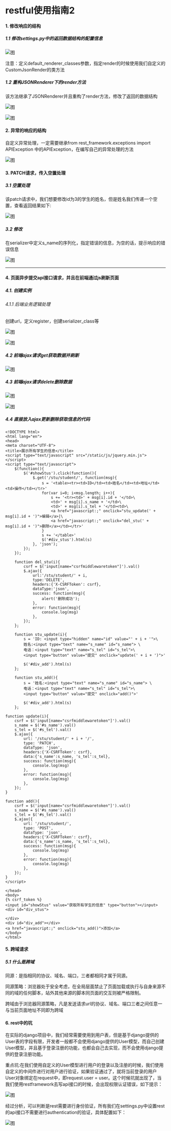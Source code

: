 
# restful使用指南2

#### 1. 修改响应的结构

##### 1.1 修改settings.py中的返回数据结构的配置信息

![图](../images/django_rest_render_setting.png)

注意：定义default_renderer_classes参数，指定render的时候使用我们自定义的CustomJsonRender的类方法

##### 1.2 重构JSONRenderer下的render方法

该方法继承了JSONRenderer并且重构了render方法，修改了返回的数据结构

![图](../images/django_rest_render1.png)


![图](../images/django_rest_render2.png)
	

#### 2. 异常的响应的结构


自定义异常处理，一定需要继承from rest_framework.exceptions import APIException
中的APIException，在编写自己的异常处理的方法

![图](../images/django_rest_error.png)

#### 3. PATCH请求，传入空置处理

##### 3.1 空置处理

该patch请求中，我们想要修改id为3的学生的姓名，但是姓名我们传递一个空置，查看返回结果如下:

![图](../images/django_rest_filed_blank.png)

##### 3.2 修改

在serializer中定义s_name的序列化，指定错误的信息，为空的话，提示响应的错误信息

![图](../images/django_rest_fields_blank_youhua.png)

***

#### 4. 页面异步提交api接口请求，并且在前端通过js刷新页面

##### 4.1. 创建实例

###### 4.1.1 后端业务逻辑处理 

创建url，定义register，创建serializer_class等

![图](../images/django_rest_framework.png)


![图](../images/django_rest_serializers.png)

##### 4.2 前端ajax请求get获取数据并刷新

![图](../images/django_rest_html_ajax_get.png)


##### 4.3 前端ajax请求delete删除数据

![图](../images/django_rest_ajax_delete.png)

![图](../images/django_rest_ajax_delete_function.png)

##### 4.4 直接放入ajax更新删除获取信息的代码

	<!DOCTYPE html>
	<html lang="en">
	<head>
	<meta charset="UTF-8">
	<title>展示所有学生的信息</title>
	<script type="text/javascript" src="/static/js/jquery.min.js"></script>
	<script type="text/javascript">
	    $(function(){
	        $('#showStus').click(function(){
	            $.get('/stu/student/', function(msg){
	                s = '<table><tr><td>ID</td><td>姓名</td><td>地址</td><td>操作</td></tr>'
	                for(var i=0; i<msg.length; i++){
	                    s += '<tr><td>' + msg[i].id + '</td>\
	                    <td>' + msg[i].s_name + '</td>\
	                    <td>' + msg[i].s_tel + '</td><td>\
	                    <a href="javascript:;" onclick="stu_update(' + msg[i].id + ')">编辑</a>|\
	                    <a href="javascript:;" onclick="del_stu(' + msg[i].id + ')">删除</a></td></tr>'
	                }
	                s += '</table>'
	                $('#div_stus').html(s)
	            }, 'json');
	        });
	    });
	
	    function del_stu(i){
	        csrf = $('input[name="csrfmiddlewaretoken"]').val()
	        $.ajax({
	            url:'/stu/student/' + i,
	            type:'DELETE',
	            headers:{'X-CSRFToken': csrf},
	            dataType:'json',
	            success: function(msg){
	                alert('删除成功');
	            },
	            error: function(msg){
	                console.log(msg)
	            },
	        });
	    };
	
	    function stu_update(i){
	        s = 'ID: <input type="hidden" name="id" value="' + i + '">\
	        姓名:<input type="text" name="s_name" id="s_name"> \
	        电话：<input type="text" name="s_tel" id="s_tel">\
	        <input type="button" value="提交" onclick="update(' + i + ')">'
	
	        $('#div_add').html(s)
	    };
	
	    function stu_add(){
	        s = '姓名:<input type="text" name="s_name" id="s_name"> \
	        电话：<input type="text" name="s_tel" id="s_tel">\
	        <input type="button" value="提交" onclick="add()">'
	
	        $('#div_add').html(s)
	    };
	
	function update(i){
	    csrf = $('input[name="csrfmiddlewaretoken"]').val()
	    s_name = $('#s_name').val()
	    s_tel = $('#s_tel').val()
	    $.ajax({
	        url: '/stu/student/' + i + '/',
	        type: 'PATCH',
	        dataType: 'json',
	        headers:{'X-CSRFToken': csrf},
	        data:{'s_name':s_name, 's_tel':s_tel},
	        success: function(msg){
	            console.log(msg)
	        },
	        error: function(msg){
	            console.log(msg)
	        },
	    });
	}
	
	function add(){
	    csrf = $('input[name="csrfmiddlewaretoken"]').val()
	    s_name = $('#s_name').val()
	    s_tel = $('#s_tel').val()
	    $.ajax({
	        url: '/stu/student/',
	        type: 'POST',
	        dataType: 'json',
	        headers:{'X-CSRFToken': csrf},
	        data:{'s_name':s_name, 's_tel':s_tel},
	        success: function(msg){
	            console.log(msg)
	        },
	        error: function(msg){
	            console.log(msg)
	        },
	    });
	}
	</script>
	
	</head>
	<body>
	{% csrf_token %}
	<input id="showStus" value="获取所有学生的信息" type="button"></input>
	<div id="div_stus">
	
	</div>
	<div id="div_add"></div>
	<a href="javascript:;" onclick="stu_add()">添加</a>
	</body>
	</html>

#### 5. 跨域请求

##### 5.1 什么是跨域

同源：是指相同的协议、域名、端口，三者都相同才属于同源。

同源策略：浏览器处于安全考虑，在全局层面禁止了页面加载或执行与自身来源不同的域的任何脚本，站外其他来源的脚本同页面的交互则被严格限制。

跨域由于浏览器同源策略，凡是发送请求url的协议、域名、端口三者之间任意一与当前页面地址不同即为跨域

#### 6. rest中的坑

在实际的django项目中，我们经常需要使用到用户表，但是基于django提供的User表的字段有限，开发者一般都不会使用django提供的User模型，而自己创建User模型，并且基于登录注册的功能，也都会自己去实现，而不会使用django提供的登录注册功能。

重点坑:在我们使用自定义的User模型进行用户的登录以及注册的时候，我们使用自定义的中间件进行对用户进行验证，如果验证通过了，就将当前登录的用户User对象绑定在request中，即request.user = user。这个时候坑就出现了，当我们使用restframework去写api接口的时候，会出现权限认证错误，如下提示：

![图](../images/django_rest_keng1.png)

经过分析，可以判断是rest需要进行身份验证，所有我们在settings.py中设置rest的api接口不需要进行authentication的验证，具体配置如下：

![图](../images/django_rest_setting_keng1.png)